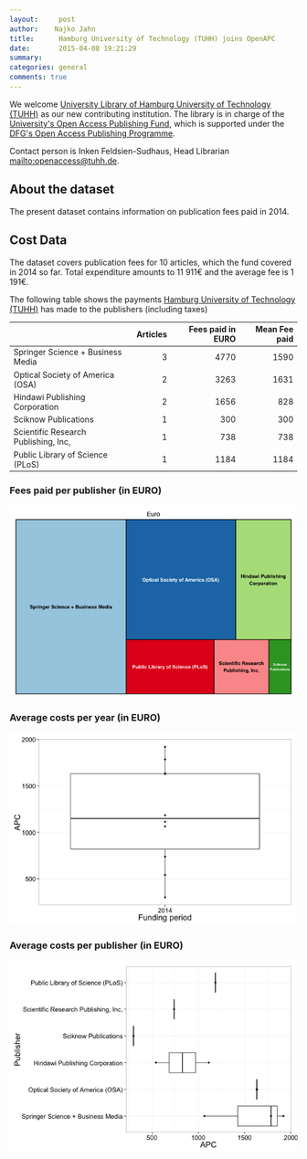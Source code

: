 ```yaml
---
layout:     post
author:    Najko Jahn
title:      Hamburg University of Technology (TUHH) joins OpenAPC
date:       2015-04-08 19:21:29
summary:    
categories: general
comments: true
---
```





We welcome [University Library of Hamburg University of Technology (TUHH)](https://www.tub.tu-harburg.de/) as our new contributing institution. The library is in charge of the [University's Open Access Publishing Fund](https://www.tub.tu-harburg.de/publizieren/openaccess/open-access-fonds/), which is supported under the [DFG's Open Access Publishing Programme](http://www.dfg.de/en/research_funding/programmes/infrastructure/lis/funding_opportunities/open_access_publishing/index.html).

Contact person is Inken Feldsien-Sudhaus, Head Librarian <mailto:openaccess@tuhh.de>.

## About the dataset

The present dataset contains information on publication fees paid in 2014. 

## Cost Data



The dataset covers publication fees for 10 articles, which the fund covered in 2014 so far. Total expenditure amounts to 11 911€ and the average fee is 1 191€.

The following table shows the payments [Hamburg University of Technology (TUHH)](https://www.tu-harburg.de/) has made to the publishers (including taxes)


|                                     | Articles| Fees paid in EURO| Mean Fee paid|
|:------------------------------------|--------:|-----------------:|-------------:|
|Springer Science + Business Media    |        3|              4770|          1590|
|Optical Society of America (OSA)     |        2|              3263|          1631|
|Hindawi Publishing Corporation       |        2|              1656|           828|
|Sciknow Publications                 |        1|               300|           300|
|Scientific Research Publishing, Inc, |        1|               738|           738|
|Public Library of Science (PLoS)     |        1|              1184|          1184|

### Fees paid per publisher (in EURO)

![plot of chunk tree_tuhh](/figure/tree_tuhh-1.png) 

###  Average costs per year (in EURO)

![plot of chunk box_tuhh_year](/figure/box_tuhh_year-1.png) 

###  Average costs per publisher (in EURO)

![plot of chunk box_tuhh_publisher](/figure/box_tuhh_publisher-1.png) 
